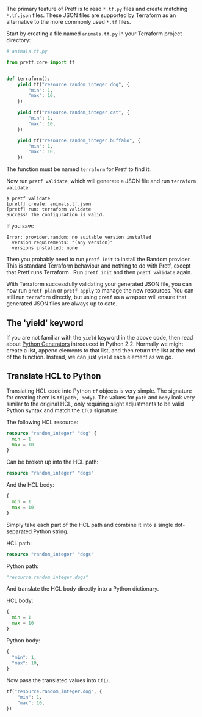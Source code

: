 The primary feature of Pretf is to read `*.tf.py` files and create matching `*.tf.json` files. These JSON files are supported by Terraform as an alternative to the more commonly used `*.tf` files.

Start by creating a file named `animals.tf.py` in your Terraform project directory:

```python
# animals.tf.py

from pretf.core import tf


def terraform():
    yield tf("resource.random_integer.dog", {
        "min": 1,
        "max": 10,
    })

    yield tf("resource.random_integer.cat", {
        "min": 1,
        "max": 10,
    })

    yield tf("resource.random_integer.buffalo", {
        "min": 1,
        "max": 10,
    })
```

The function must be named `terraform` for Pretf to find it.

Now run `pretf validate`, which will generate a JSON file and run `terraform validate`:

```shell
$ pretf validate
[pretf] create: animals.tf.json
[pretf] run: terraform validate
Success! The configuration is valid.
```

If you saw:

```shell
Error: provider.random: no suitable version installed
  version requirements: "(any version)"
  versions installed: none
```

Then you probably need to run `pretf init` to install the Random provider. This is standard Terraform behaviour and nothing to do with Pretf, except that Pretf runs Terraform . Run `pretf init` and then `pretf validate` again.

With Terraform successfully validating your generated JSON file, you can now run `pretf plan` or `pretf apply` to manage the new resources. You can still run `terraform` directly, but using `pretf` as a wrapper will ensure that generated JSON files are always up to date.

## The 'yield' keyword

If you are not familiar with the `yield` keyword in the above code, then read about [Python Generators](https://www.python.org/dev/peps/pep-0255/) introduced in Python 2.2. Normally we might create a list, append elements to that list, and then return the list at the end of the function. Instead, we can just `yield` each element as we go.

## Translate HCL to Python

Translating HCL code into Python `tf` objects is very simple. The signature for creating them is `tf(path, body)`. The values for `path` and `body` look very similar to the original HCL, only requiring slight adjustments to be valid Python syntax and match the `tf()` signature.

The following HCL resource:

```terraform
resource "random_integer" "dog" {
  min = 1
  max = 10
}
```

Can be broken up into the HCL path:

```terraform
resource "random_integer" "dogs"
```

And the HCL body:

```terraform
{
  min = 1
  max = 10
}
```

Simply take each part of the HCL path and combine it into a single dot-separated Python string.

HCL path:

```terraform
resource "random_integer" "dogs"
```

Python path:

```python
"resource.random_integer.dogs"
```

And translate the HCL body directly into a Python dictionary.

HCL body:

```terraform
{
  min = 1
  max = 10
}
```

Python body:

```python
{
  "min": 1,
  "max": 10,
}
```

Now pass the translated values into `tf()`.

```python
tf("resource.random_integer.dog", {
    "min": 1,
    "max": 10,
})
```
